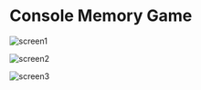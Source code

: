 Console Memory Game
=================

![screen1](https://image.ibb.co/bwg3Bx/Screenshot_1.png)

![screen2](https://image.ibb.co/dcoByc/Screenshot_2.png)

![screen3](https://image.ibb.co/dg3pjH/Screenshot_3.png)
